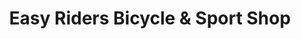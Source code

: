 ---
title: "Easy Riders Bicycle & Sport Shop"
url: /brainerd/easy-riders-bicycle-and-sport-shop/
shop: bicycle
---
